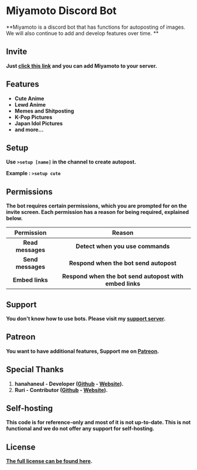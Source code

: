 # Miyamoto Discord Bot
**Miyamoto is a discord bot that has functions for autoposting of images. We will also continue to add and develop features over time.
**

## Invite
**Just [click this link](https://bit.ly/miyamotobot) and you can add Miyamoto to your server.**

## Features
* **Cute Anime**
* **Lewd Anime**
* **Memes and Shitposting**
* **K-Pop Pictures**
* **Japan Idol Pictures**
* **and more...**

## Setup
**Use `>setup [name]` in the channel to create autopost.**

**Example : `>setup cute`**

## Permissions
**The bot requires certain permissions, which you are prompted for on the invite screen. Each permission has a reason for being required, explained below.**

| **Permission** | **Reason** |
| :---: | :---: |
| **Read messages** | **Detect when you use commands** |
| **Send messages** | **Respond when the bot send autopost** |
| **Embed links** | **Respond when the bot send autopost with embed links** |

## Support
**You don't know how to use bots. Please visit my [support server](https://discord.gg/zGmNyk7).**

## Patreon
**You want to have additional features, Support me on [Patreon](https://www.patreon.com/discordanime).**

## Special Thanks
1. **hanahaneul - Developer ([Github](https://github.com/hanahaneull) - [Website](https://kontol.monster)).**
1. **Ruri - Contributor ([Github](https://github.com/KurokuTetsuya) - [Website](https://fatir.xyz)).**

## Self-hosting
**This code is for reference-only and most of it is not up-to-date. This is not functional and we do not offer any support for self-hosting.**

## License
**[The full license can be found here](https://github.com/AlivaDiscord/Miyamoto/blob/master/LICENSE).**

